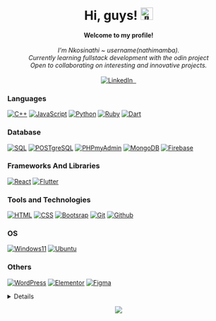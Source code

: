 <h1 align="center">Hi, guys! <img src="https://github.com/wervlad/wervlad/assets/24524555/766d336d-b87d-44ba-807c-c51de2bc6b4d" width="28px" alt="👋"></h1>

<p align="center">
    <b>Welcome to my profile!</b><br><br>
    <i>
        I'm Nkosinathi ~ username(nathimamba).<br>
        Currently learning fullstack development with the odin project<br>
        Open to collaborating on interesting and innovative projects.<br>
    </i><br>
    <a href="https://www.linkedin.com/in/nkosinathi-nwamba-303720191">
        <img src="https://img.shields.io/badge/LinkedIn-blue?style=flat-square&logo=linkedin" alt="LinkedIn">
    </a>
    <a href="https://github.com/nathimamba">
        <img src="https://img.shields.io/badge/-GitHub-333?style=flat-square&logo=github" alt="">
    </a>
    <a href="mailto:sheriff14nwamba@gmail.com">
        <img src="https://img.shields.io/badge/Gmail-white?style=flat-square&logo=gmail&logoColor=EA4335" alt="">
    </a>
   </p>
   
### Languages
[![C++](https://img.shields.io/badge/c++-white?style=for-the-badge&logo=cplusplus&logoColor=00599C)](https://github.com/nathimamba)
[![JavaScript](https://img.shields.io/badge/javascript-white?style=for-the-badge&logo=javascript&logoColor=F7DF1E)](https://github.com/nathimamba)
[![Python](https://img.shields.io/badge/python-white?style=for-the-badge&logo=python&logoColor=3776AB)](https://github.com/nathimamba)
[![Ruby](https://img.shields.io/badge/ruby-white?style=for-the-badge&logo=ruby&logoColor=CC342D)](https://github.com/nathimamba)
[![Dart](https://img.shields.io/badge/dart-white?style=for-the-badge&logo=dart&logoColor=0175C2)](https://github.com/nathimamba)

### Database
[![SQL](https://img.shields.io/badge/mysql-white?style=for-the-badge&logo=mysql&logoColor=4479A1)](https://github.com/nathimamba)
[![POSTgreSQL](https://img.shields.io/badge/Postgresql-white?style=for-the-badge&logo=postgresql&logoColor=4169E1)](https://github.com/nathimamba)
[![PHPmyAdmin](https://img.shields.io/badge/phpmyadmin-white?style=for-the-badge&logo=phpmyadmin&logoColor=777BB4)](https://github.com/nathimamba)
[![MongoDB](https://img.shields.io/badge/mongodb-white?style=for-the-badge&logo=mongodb&logoColor=47A248)](https://github.com/nathimamba)
[![Firebase](https://img.shields.io/badge/firebase-white?style=for-the-badge&logo=firebase&logoColor=FFCA28)](https://github.com/nathimamba)

### Frameworks And Libraries 
[![React](https://img.shields.io/badge/react-white?style=for-the-badge&logo=react&logoColor=61DAFB)](https://github.com/nathimamba)
[![Flutter](https://img.shields.io/badge/flutter-white?style=for-the-badge&logo=flutter&logoColor=02569B)](https://github.com/nathimamba)

### Tools and Technologies
[![HTML](https://img.shields.io/badge/html5-white?style=for-the-badge&logo=html5&logoColor=E34F26)](https://github.com/nathimamba)
[![CSS](https://img.shields.io/badge/css3-white?style=for-the-badge&logo=css3&logoColor=1572B6)](https://github.com/nathimamba)
[![Bootsrap](https://img.shields.io/badge/bootstrap-white?style=for-the-badge&logo=bootstrap&logoColor=7952B3)](https://github.com/nathimamba)
[![Git](https://img.shields.io/badge/git-white?style=for-the-badge&logo=git&logoColor=F05032)](https://github.com/nathimamba)
[![Github](https://img.shields.io/badge/github-white?style=for-the-badge&logo=github&logoColor=181717)](https://github.com/nathimamba)



### OS
[![Windows11](https://img.shields.io/badge/windows11-white?style=for-the-badge&logo=windows11&logoColor=0078D4)](https://github.com/nathimamba)
[![Ubuntu](https://img.shields.io/badge/ubuntu-E95420?style=for-the-badge&logo=ubuntu&logoColor=white)](https://github.com/nathimamba)

### Others 
[![WordPress](https://img.shields.io/badge/wordpress-21759B?style=for-the-badge&logo=wordpress&logoColor=white)](https://github.com/nathimamba)
[![Elementor](https://img.shields.io/badge/elementor-92003B?style=for-the-badge&logo=elementor&logoColor=white)](https://github.com/nathimamba)
[![Figma](https://img.shields.io/badge/figma?style=for-the-badge&logo=figma&logoColor=white)](https://github.com/nathimamba)

<details>
    <p align="center">
        <a href="https://github.com/nathimamba">
            <img src="http://github-profile-summary-cards.vercel.app/api/cards/profile-details?username=nathimamba&theme=aura">
        </a>
        <a href="https://github.com/nathimamba">
            <img src="http://github-profile-summary-cards.vercel.app/api/cards/repos-per-language?username=nathimamba&theme=aura">
             <img src="http://github-profile-summary-cards.vercel.app/api/cards/most-commit-language?username=nathimamba&theme=aura">
        </a>
         <a href="https://github.com/nathimamba">
            <img src="http://github-profile-summary-cards.vercel.app/api/cards/stats?username=nathimamba&theme=aura">
             <img src="http://github-profile-summary-cards.vercel.app/api/cards/productive-time?username=nathimamba&theme=aura&utcOffset=8">
        </a>
    </p>
</details>

<p align="center">
  <a href="https://github.com/nathimamba">
    <img src="https://komarev.com/ghpvc/?username=nathimamba&color=blueviolet&style=flat)" />
  </a>
</p>
<!---
nathimamba/nathimamba is a ✨ special ✨ repository because its `README.md` (this file) appears on your GitHub profile.
You can click the Preview link to take a look at your changes.
--->


